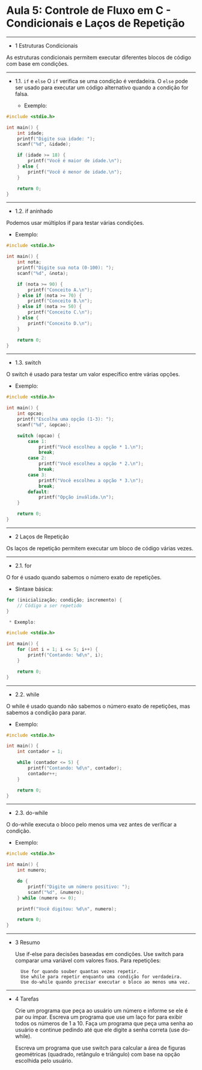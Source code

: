 # Aula 5: Controle de Fluxo em C - Condicionais e Laços de Repetição

---

* 1 Estruturas Condicionais

As estruturas condicionais permitem executar diferentes blocos de código com
base em condições.

---

* 1.1. `if` e `else`
O `if` verifica se uma condição é verdadeira. O `else` pode ser usado para
executar um código alternativo quando a condição for falsa.

  * Exemplo:

```c
#include <stdio.h>

int main() {
    int idade;
    printf("Digite sua idade: ");
    scanf("%d", &idade);

    if (idade >= 18) {
        printf("Você é maior de idade.\n");
    } else {
        printf("Você é menor de idade.\n");
    }

    return 0;
}
```

---

* 1.2. if aninhado

Podemos usar múltiplos if para testar várias condições.

* Exemplo:

```C
#include <stdio.h>

int main() {
    int nota;
    printf("Digite sua nota (0-100): ");
    scanf("%d", &nota);

    if (nota >= 90) {
        printf("Conceito A.\n");
    } else if (nota >= 70) {
        printf("Conceito B.\n");
    } else if (nota >= 50) {
        printf("Conceito C.\n");
    } else {
        printf("Conceito D.\n");
    }

    return 0;
}
```

---

* 1.3. switch

O switch é usado para testar um valor específico entre várias opções.

* Exemplo:

```C
#include <stdio.h>

int main() {
    int opcao;
    printf("Escolha uma opção (1-3): ");
    scanf("%d", &opcao);

    switch (opcao) {
        case 1:
            printf("Você escolheu a opção * 1.\n");
            break;
        case 2:
            printf("Você escolheu a opção * 2.\n");
            break;
        case 3:
            printf("Você escolheu a opção * 3.\n");
            break;
        default:
            printf("Opção inválida.\n");
    }

    return 0;
}
```

---

* 2 Laços de Repetição

Os laços de repetição permitem executar um bloco de código várias vezes.

---

* 2.1. for

O for é usado quando sabemos o número exato de repetições.

* Sintaxe básica:

```C
for (inicialização; condição; incremento) {
    // Código a ser repetido
}

 * Exemplo:

#include <stdio.h>

int main() {
    for (int i = 1; i <= 5; i++) {
        printf("Contando: %d\n", i);
    }

    return 0;
}

```

---

* 2.2. while

O while é usado quando não sabemos o número exato de repetições,
mas sabemos a condição para parar.

* Exemplo:

```C
#include <stdio.h>

int main() {
    int contador = 1;

    while (contador <= 5) {
        printf("Contando: %d\n", contador);
        contador++;
    }

    return 0;
}

```

---

* 2.3. do-while

O do-while executa o bloco pelo menos uma vez antes de verificar a condição.

* Exemplo:

```C
#include <stdio.h>

int main() {
    int numero;

    do {
        printf("Digite um número positivo: ");
        scanf("%d", &numero);
    } while (numero <= 0);

    printf("Você digitou: %d\n", numero);

    return 0;
}
```

---

* 3 Resumo

    Use if-else para decisões baseadas em condições.
    Use switch para comparar uma variável com valores fixos.
    Para repetições:

        Use for quando souber quantas vezes repetir.
        Use while para repetir enquanto uma condição for verdadeira.
        Use do-while quando precisar executar o bloco ao menos uma vez.

---

* 4 Tarefas

    Crie um programa que peça ao usuário um número e informe se ele é par ou ímpar.
    Escreva um programa que use um laço for para exibir todos os números de 1 a 10.
    Faça um programa que peça uma senha ao usuário e continue pedindo até
    que ele digite a senha correta (use do-while).

    Escreva um programa que use switch para calcular a área de figuras
    geométricas (quadrado, retângulo e triângulo) com base na opção
    escolhida pelo usuário.
